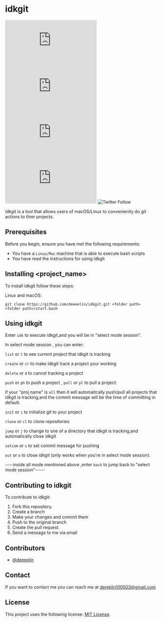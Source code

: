 # idkgit

<!--- These are examples. See https://shields.io for others or to customize this set of shields. You might want to include dependencies, project status and licence info here --->
![GitHub repo size](https://img.shields.io/github/repo-size/idkgit/README-template.md)
![GitHub contributors](https://img.shields.io/github/contributors/scottydocs/README-template.md)
![GitHub stars](https://img.shields.io/github/stars/scottydocs/README-template.md?style=social)
![GitHub forks](https://img.shields.io/github/forks/scottydocs/README-template.md?style=social)
![Twitter Follow](https://img.shields.io/twitter/follow/scottydocs?style=social)

idkgit is a tool that allows users of macOS/Linux to conveniently do git actions to thier projects.

## Prerequisites

Before you begin, ensure you have met the following requirements:

* You have a `Linux/Mac` machine that is able to execute bash scripts
* You have read the instructions for using idkgit

## Installing <project_name>

To install idkgit follow these steps:

Linux and macOS:
```
git clone https://github.com/deeeelin/idkgit.git <folder path>
<folder path>/start.bash
```

## Using idkgit

Enter `idk` to execute idkgit,and you will be in "select mode session".

In select mode session , you can enter:

`list` or `l` to see current project that idkgit is tracking

`create` or `cr` to make idkgit track a project your working

`delete` or `d` to cancel tracking a project

`push` or `ph` to push a project , `pull` or `pl` to pull a project:
 
   if your "proj name" is `all` then it will automaitcally push/pull all projects that idkgit is tracking,and 
   the commit message will be the time of committing in default.
 
`init` or `i` to initialize git to your project

`clone` or `cl` to clone repositories

`jump` or `j` to change to one of a directory that idkgit is tracking,and automatically close idkgit

`setcom` or `s` to set commit message for pushing

`out` or `o` to close idkgit (only works when you're in select mode session).

----inside all mode mentioned above ,enter `back` to jump back to "select mode session"-----

## Contributing to idkgit

To contribute to idkgit:

1. Fork this repository.
2. Create a branch
3. Make your changes and commit them
4. Push to the original branch
5. Create the pull request.
6. Send a message to me via email

## Contributors

* [@deeeelin](https://github.com/deeeelin) 

## Contact

If you want to contact me you can reach me at <dereklin100503@gmail.com>

## License

This project uses the following license: [MIT License](https://choosealicense.com/licenses/mit/#).
